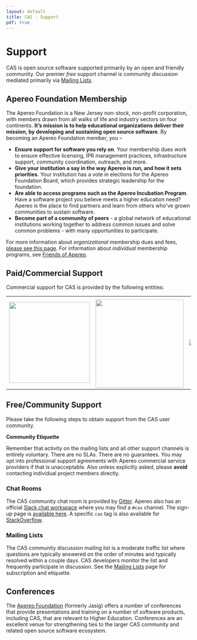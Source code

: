 ```yaml
---
layout: default
title: CAS - Support
pdf: true
---
```


# Support

CAS is open source software supported primarily by an open and friendly community.
Our premier *free* support channel is community discussion mediated primarily via
[Mailing Lists](Mailing-Lists.html).

## Apereo Foundation Membership

The Apereo Foundation is a New Jersey non-stock, non-profit corporation, with members drawn from all walks of life and industry sectors on four continents. **It’s mission is to help educational organizations deliver their mission, by developing and sustaining open source software**. By becoming an Apereo Foundation member, you –

- **Ensure support for software you rely on**. Your membership dues work to ensure effective licensing, IPR management practices, infrastructure support, community coordination, outreach, and more.
- **Give your institution a say in the way Apereo is run, and how it sets priorities**. Your institution has a vote in elections for the Apereo Foundation Board, which provides strategic leadership for the foundation.
- **Are able to access programs such as the Apereo Incubation Program**. Have a software project you believe meets a higher education need? Apereo is the place to find partners and learn from others who've grown communities to sustain software.
- **Become part of a community of peers** - a global network of educational institutions working together to address common issues and solve common problems - with many opportunities to participate.

For more information about *organizational* membership dues and fees, [please see this page](https://www.apereo.org/content/apereo-membership). For information about *individual* membership programs, see [Friends of Apereo](https://www.apereo.org/friends).

## Paid/Commercial Support

Commercial support for CAS is provided by the following entities:

<table width="100%">
  <tr>
    
  <td>
    <a href="https://unicon.net/">
      <img valign="middle" width="220" src="https://user-images.githubusercontent.com/1205228/45105314-384b7b80-b149-11e8-9cae-085ab33a9e97.png">
    </a>
  </td>
    
  <td>
    <a href="https://fawnoos.com">
      <img valign="middle" width="240" style="margin-top:6px" src="https://user-images.githubusercontent.com/1205228/66507685-b6164f00-eae0-11e9-804b-0526b7134fb3.png">
    </a>
  </td>
    
  <td>
    <a href="https://www.casinthecloud.com/">
      <img valign="middle" src="https://user-images.githubusercontent.com/1205228/47741421-7f5c7580-dc8f-11e8-95cc-d16f41ab52c0.png">
    </a>
  </td>
    
    
  <td>
    <a href="https://www.tirasa.net/">
      <img valign="middle" width="180" src="https://user-images.githubusercontent.com/1205228/54271312-81d4b300-453e-11e9-82fe-6749b09a6446.png">
    </a>
  </td>
  
  </tr>
</table>

              
## Free/Community Support

Please take the following steps to obtain support from the CAS user community.

<div class="alert alert-info"><strong>Community Etiquette</strong><p>Remember that activity on the mailing lists and all other support channels
is entirely voluntary. There are no SLAs. There are no guarantees. You may opt into professional support agreements with 
Apereo commercial service providers if that is unacceptable. Also unless explicitly asked, please <b>avoid</b> contacting individual project members directly.</p></div>

### Chat Rooms 

The CAS community chat room is provided by [Gitter][casgitter]. Apereo also has an official [Slack chat workspace](https://apereo.slack.com) where you may find a `#cas` channel. The sign-up page is [available here](https://apereo.slack.com/signup). A specific `cas` tag is also available for [StackOverflow](https://stackoverflow.com/questions/tagged/cas).

### Mailing Lists

The CAS community discussion mailing list is a moderate traffic list where questions are typically answered on the
order of minutes and typically resolved within a couple days. CAS developers monitor the list and frequently
participate in discussion. See the [Mailing Lists](Mailing-Lists.html) page for subscription and etiquette.

## Conferences

The [Apereo Foundation](http://www.apereo.org/) (formerly Jasig) offers a number of conferences that provide
presentations and training on a number of software products, including CAS, that are relevant to Higher Education.
Conferences are an excellent venue for strengthening ties to the larger CAS community and related open source software
ecosystem.

[casgitter]: https://gitter.im/apereo/cas?utm_source=badge&utm_medium=badge&utm_campaign=pr-badge&utm_content=badge
